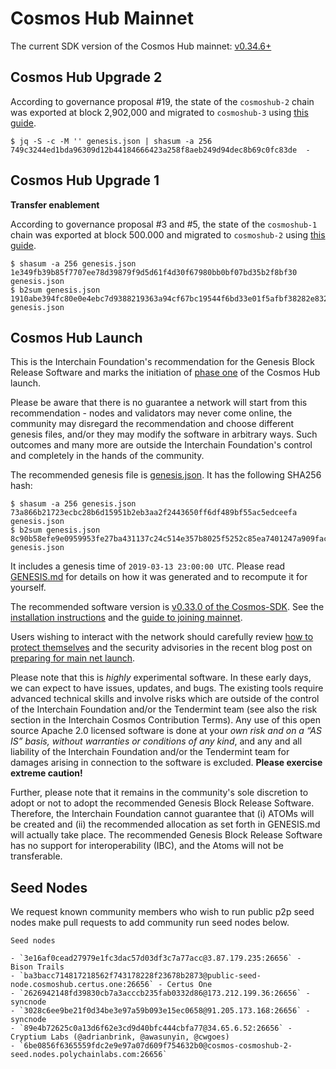 # Cosmos Hub Mainnet

The current SDK version of the Cosmos Hub mainnet: [v0.34.6+](https://github.com/cosmos/cosmos-sdk/releases/tag/v0.34.6)

## Cosmos Hub Upgrade 2

According to governance proposal #19, the state of the `cosmoshub-2` chain was exported at block 2,902,000 and migrated to `cosmoshub-3` using [this guide](https://github.com/cosmos/gaia/blob/master/docs/migration/cosmoshub-2.md).

```
$ jq -S -c -M '' genesis.json | shasum -a 256
749c3244ed1bda96309d12b44184666423a258f8aeb249d94dec8b69c0fc83de  -
```

## Cosmos Hub Upgrade 1

**Transfer enablement**

According to governance proposal #3 and #5, the state of the `cosmoshub-1` chain was exported at block 500.000 and migrated to `cosmoshub-2` using [this guide](https://github.com/cosmos/cosmos-sdk/wiki/Cosmos-Hub-1-Upgrade).


```
$ shasum -a 256 genesis.json
1e349fb39b85f7707ee78d39879f9d5d61f4d30f67980bb0bf07bd35b2f8bf30  genesis.json
$ b2sum genesis.json
1910abe394fc80e0e4ebc7d9388219363a94cf67bc19544f6bd33e01f5afbf38282e832ae321ba62cfd201179febf9b4a7380c7e4a1b1dabaf85ce2649831e24  genesis.json
```


## Cosmos Hub Launch

This is the Interchain Foundation's recommendation for the Genesis Block Release
Software and marks the initiation of [phase
one](https://blog.cosmos.network/the-3-phases-of-the-cosmos-hub-mainnet-fdff3a68c4c0) of the Cosmos Hub launch.

Please be aware that there is no guarantee a network will start from this
recommendation - nodes and validators may never come online, the community may disregard the
recommendation and choose different genesis files, and/or they may modify the
software in arbitrary ways. Such outcomes and many more are outside the Interchain
Foundation's control and completely in the hands of the community.

The recommended genesis file is [genesis.json](https://raw.githubusercontent.com/cosmos/launch/master/genesis.json). It has the
following SHA256 hash:

```
$ shasum -a 256 genesis.json 
73a866b21723ecbc28b6d15951b2eb3aa2f2443650ff6df489bf55ac5edceefa  genesis.json
$ b2sum genesis.json 
8c90b58efe9e0959953fe27ba431137c24c514e357b8025f5252c85ea7401247a909fac95313b907bb48579c6e389b4bbf06df626bff19aae554028964fa189d  genesis.json
```

It includes a genesis time of `2019-03-13 23:00:00 UTC`.
Please read [GENESIS.md](GENESIS.md) for details on how it was generated and
to recompute it for yourself.

The recommended software version is [v0.33.0 of the
Cosmos-SDK](https://github.com/cosmos/cosmos-sdk/releases/tag/v0.33.0).
See the [installation
instructions](https://cosmos.network/docs/gaia/installation.html)
and the [guide to joining mainnet](https://cosmos.network/docs/gaia/join-mainnet.html).

Users wishing to interact with the network should carefully review [how to
protect themselves](https://cosmos.network/atom-protection) and the security
advisories in the recent blog post on 
[preparing for main net
launch](https://blog.cosmos.network/cosmos-hub-to-launch-mainnet-a453d2247a34).

Please note that this is *highly* experimental software. In these early days, we can
expect to have issues, updates, and bugs. The existing tools require advanced
technical skills and involve risks which are outside of the control of the
Interchain Foundation and/or the Tendermint team (see also the risk section in
the Interchain Cosmos Contribution Terms). Any use of this open source Apache
2.0 licensed software is done at your *own risk and on a “AS IS” basis, without
warranties or conditions of any kind*, and any and all liability of the
Interchain Foundation and/or the Tendermint team for damages arising in
connection to the software is excluded. **Please exercise extreme caution!**

Further, please note that it remains in the community's sole discretion to
adopt or not to adopt the recommended Genesis Block Release Software. Therefore, the Interchain
Foundation cannot guarantee that (i) ATOMs will be created and (ii) the recommended
allocation as set forth in GENESIS.md will actually take place. The recommended Genesis Block
Release Software has no support for interoperability (IBC), and the Atoms will not be
transferable.


## Seed Nodes

We request known community members who wish to run public p2p seed nodes make pull requests to add community run seed nodes below.

```
Seed nodes

- `3e16af0cead27979e1fc3dac57d03df3c7a77acc@3.87.179.235:26656` - Bison Trails
- `ba3bacc714817218562f743178228f23678b2873@public-seed-node.cosmoshub.certus.one:26656` - Certus One
- `2626942148fd39830cb7a3acccb235fab0332d86@173.212.199.36:26656` - syncnode
- `3028c6ee9be21f0d34be3e97a59b093e15ec0658@91.205.173.168:26656` - syncnode
- `89e4b72625c0a13d6f62e3cd9d40bfc444cbfa77@34.65.6.52:26656` - Cryptium Labs (@adrianbrink, @awasunyin, @cwgoes)
- `6be0856f6365559fdc2e9e97a07d609f754632b0@cosmos-cosmoshub-2-seed.nodes.polychainlabs.com:26656`
```
